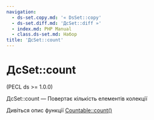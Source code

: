 ```yaml
---
navigation:
  - ds-set.copy.md: '« DsSet::copy'
  - ds-set.diff.md: 'ДсSet::diff »'
  - index.md: PHP Manual
  - class.ds-set.md: Набор
title: 'ДсSet::count'
---
```

# ДсSet::count

(PECL ds >= 1.0.0)

ДсSet::count — Повертає кількість елементів колекції

Дивіться опис функції [Countable::count()](countable.count.md)
